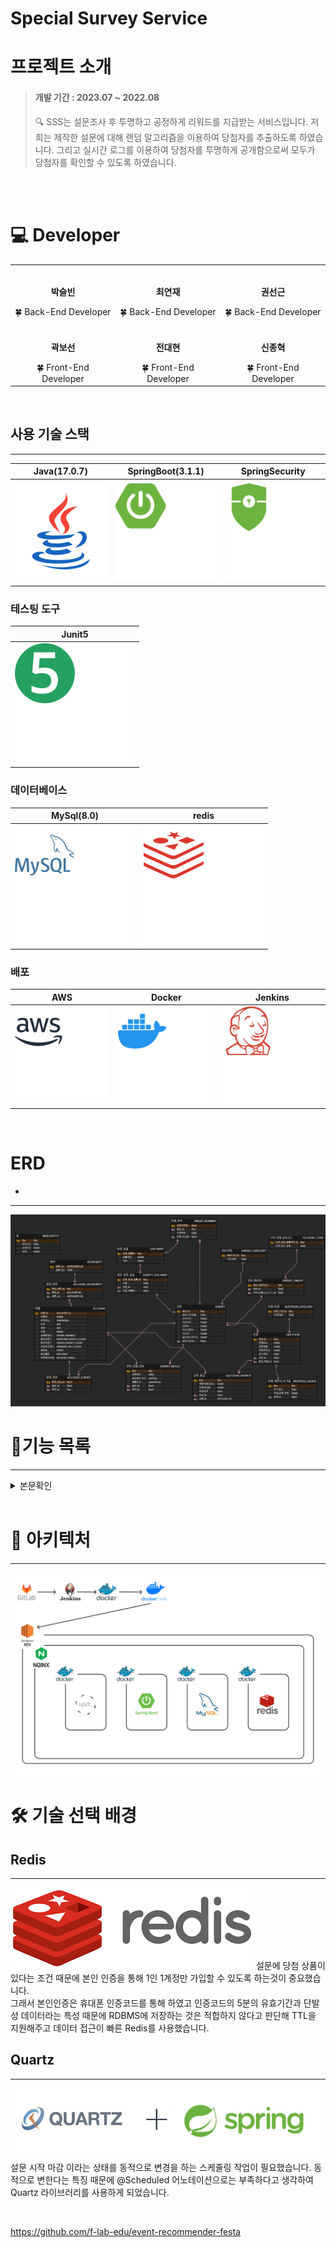 # Special Survey Service

# 프로젝트 소개

<aside>

> #### 개발 기간 : 2023.07 ~ 2022.08 <br>
> 🔍 SSS는 설문조사 후 투명하고 공정하게 리워드를 지급받는 서비스입니다.
> 저희는 제작한 설문에 대해 랜덤 알고리즘을 이용하여 당첨자를 추출하도록 하였습니다. 그리고 실시간 로그를 이용하여 당첨자를 투명하게 공개함으로써 모두가 당첨자를 확인할 수 있도록 하였습니다.

<br/>

<br>

</aside>

# 💻 Developer

<div align="center">
<table>
  <tr>
    <td align="center"><br /><p><b>박슬빈</b></p></<small>🍀 Back-End Developer</small></td>
    <td align="center"><br /><p><b>최연재</b></p></<small>🍀 Back-End Developer</small></td>
    <td align="center"><br /><p><b>권선근</b></p></<small>🍀 Back-End Developer</small></td>
  </tr> 
  <tr>
    <td align="center"><br /><p><b>곽보선</b></p></<small>🍀 Front-End Developer</small></td>
    <td align="center"><br /><p><b>전대현</b></p></<small>🍀 Front-End Developer</small></td>
    <td align="center"><br /><p><b>신종혁</b></p></<small>🍀 Front-End Developer</small></td>
  </tr>
</table>
</div>

<br>

## 사용 기술 스택

---

| Java(17.0.7) | SpringBoot(3.1.1) | SpringSecurity |
|:------------:|:-----------------:|:--------------:|
|   ![java]    |     ![Spring]     |  ![security]   |

### 테스팅 도구

|  Junit5  |
|:--------:|
| ![junit] |

### 데이터베이스

| MySql(8.0) |  redis   |
|:----------:|:--------:|
|  ![mysql]  | ![redis] |

### 배포

|  AWS   |  Docker   |  Jenkins   |
|:------:|:---------:|:----------:|
| ![aws] | ![docker] | ![jenkins] |

<br>

# ERD
-
---

![erd]

# 🎉기능 목록

---
<details>
  <summary>본문확인</summary>

<h2>설문 작성자 기능</h2>
<li>설문 조사 작성, 시작, 마감</li>
<li>설문 조사 즉시 당첨, 마감 후 당첨 기능 선택</li>
<li>설문 조사 통계</li>

<h2>설문 응답자 기능</h2>
<li>본인확인을 위한 휴대폰 인증</li>
<li>응답 가능한 설문 추천 기능</li>
<li>설문 조사 응답</li>
<li>응답한 설문 당첨 확인 기능</li>
<li>설문 당첨자 목록 로그 확인 기능</li>

</details>
<br>

# 🧱 아키텍처

---

![architecture]

# 🛠 기술 선택 배경

## Redis

---
![redis_img]
설문에 당첨 상품이 있다는 조건 때문에 본인 인증을 통해 1인 1계정만 가입할 수 있도록 하는것이 중요했습니다.<br>
그래서 본인인증은 휴대폰 인증코드를 통해 하였고 인증코드의 5분의 유효기간과 단발성 데이터라는 특성 때문에
RDBMS에 저장하는 것은 적합하지 않다고 판단해 TTL을 지원해주고 데이터 접근이 빠른 Redis를 사용했습니다.

## Quartz

---
![quartz]
설문 시작 마감 이라는 상태를 동적으로 변경을 하는 스케줄링 작업이 필요했습니다. 동적으로 변한다는 특징 때문에 @Scheduled 어노테이션으로는 부족하다고 생각하여
Quartz 라이브러리를 사용하게 되었습니다.


<br>

https://github.com/f-lab-edu/event-recommender-festa

<!-- Stack Icon Refernces -->

[java]: /images/java-color.svg

[junit]: /images/junit5-color.svg

[mysql]: /images/mysql-color.svg

[redis]: /images/redis-color.svg

[spring]: /images/springboot-color.svg

[security]: /images/springsecurity-color.svg

[docker]: /images/docker-color.svg

[jenkins]: /images/jenkins-color.svg

[aws]: /images/amazonaws-color.svg

[erd]: /images/erd.PNG

[architecture]: /images/architecture.png

[redis_img]: /images/redis_image.png

[quartz]: /images/quartz.jpg